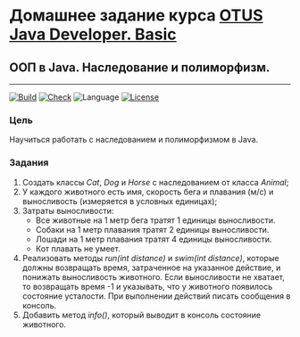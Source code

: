 # Домашнее задание курса [OTUS Java Developer. Basic](https://otus.ru/lessons/java-basic/)

## ООП в Java. Наследование и полиморфизм.

---
[![Build](https://github.com/alexey-sidorov-dev/otus-java-oop-part-two/workflows/Build/badge.svg)](https://github.com/alexey-sidorov-dev/otus-java-oop-part-two/actions)
[![Check](https://github.com/alexey-sidorov-dev/otus-java-oop-part-two/workflows/Check/badge.svg)](https://github.com/alexey-sidorov-dev/otus-java-oop-part-two/actions)
![Language](https://img.shields.io/github/languages/top/alexey-sidorov-dev/otus-java-oop-part-two)
[![License](https://img.shields.io/github/license/alexey-sidorov-dev/otus-java-oop-part-two)](https://github.com/alexey-sidorov-dev/otus-java-oop-part-two/blob/master/LICENSE)

### Цель

Научиться работать с наследованием и полиморфизмом в Java.

### Задания

1. Создать классы _Cat_, _Dog_ и _Horse_ с наследованием от класса _Animal_;
2. У каждого животного есть имя, скорость бега и плавания (м/с) и выносливость (измеряется в условных единицах);
3. Затраты выносливости:
    - Все животные на 1 метр бега тратят 1 единицы выносливости.
    - Собаки на 1 метр плавания тратят 2 единицы выносливости.
    - Лошади на 1 метр плавания тратят 4 единицы выносливости.
    - Кот плавать не умеет.
4. Реализовать методы _run(int distance)_ и _swim(int distance)_, которые должны возвращать время, затраченное на
   указанное
   действие, и понижать выносливость животного. Если выносливости не хватает, то возвращать время -1 и указывать, что у
   животного появилось состояние усталости. При выполнении действий писать сообщения в консоль.
5. Добавить метод _info()_, который выводит в консоль состояние животного.


